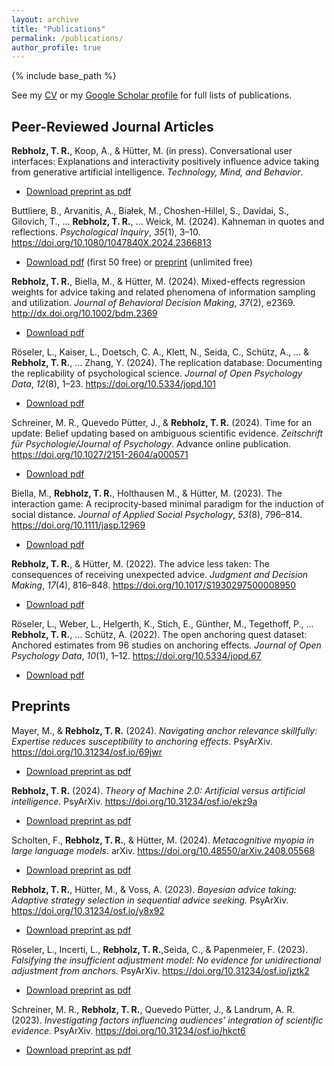 ```yaml
---
layout: archive
title: "Publications"
permalink: /publications/
author_profile: true
---
```


{% include base_path %}

See my [CV](../cv/) or my <a href="https://scholar.google.de/citations?user=p5cLq4IAAAAJ" target="_blank">Google Scholar profile</a> for full lists of publications.

## Peer-Reviewed Journal Articles

<b>Rebholz, T. R.</b>, Koop, A., & Hütter, M. (in press). Conversational user interfaces: Explanations and interactivity positively influence advice taking from generative artificial intelligence. <i>Technology, Mind, and Behavior</i>.

- <a href="https://osf.io/jq9se/download/">Download preprint as pdf</a>


Buttliere, B., Arvanitis, A., Białek, M., Choshen-Hillel, S., Davidai, S., Gilovich, T., ... <b>Rebholz, T. R.</b>, ... Weick, M. (2024). Kahneman in quotes and reflections. <i>Psychological Inquiry</i>, <i>35</i>(1), 3–10. <a href='https://doi.org/10.1080/1047840X.2024.2366813' target="_blank">https://doi.org/10.1080/1047840X.2024.2366813</a>

- <a href="https://www.tandfonline.com/eprint/WBGT6BDDDDPTMZ4UXWRN/full?target=10.1080/1047840X.2024.2366813">Download pdf</a> (first 50 free) or <a href="https://osf.io/m4c7f/download/">preprint</a> (unlimited free)


<b>Rebholz, T. R.</b>, Biella, M., & Hütter, M. (2024). Mixed-effects regression weights for advice taking and related phenomena of information sampling and utilization. <i>Journal of Behavioral Decision Making</i>, <i>37</i>(2), e2369. <a href='http://dx.doi.org/10.1002/bdm.2369' target="_blank">http://dx.doi.org/10.1002/bdm.2369</a>

- <a href="https://onlinelibrary.wiley.com/doi/pdfdirect/10.1002/bdm.2369?download=true">Download pdf</a>


Röseler, L., Kaiser, L., Doetsch, C. A., Klett, N., Seida, C., Schütz, A., ... & <b>Rebholz, T. R.</b>, ... Zhang, Y. (2024). The replication database: Documenting the replicability of psychological science. <i>Journal of Open Psychology Data</i>, <i>12</i>(8), 1–23. <a href='https://doi.org/10.5334/jopd.101' target="_blank">https://doi.org/10.5334/jopd.101</a>

- <a href="https://openpsychologydata.metajnl.com/articles/101/files/66e18fdc5e1b7.pdf">Download pdf</a>


Schreiner, M. R., Quevedo Pütter, J., & <b>Rebholz, T. R.</b> (2024). Time for an update: Belief updating based on ambiguous scientific evidence. <i>Zeitschrift für Psychologie/Journal of Psychology</i>. Advance online publication. <a href='https://doi.org/10.1027/2151-2604/a000571' target="_blank">https://doi.org/10.1027/2151-2604/a000571</a>

- <a href="https://econtent.hogrefe.com/doi/pdf/10.1027/2151-2604/a000571">Download pdf</a>


Biella, M., <b>Rebholz, T. R.</b>, Holthausen M., & Hütter, M. (2023). The interaction game: A reciprocity‐based minimal paradigm for the induction of social distance. <i>Journal of Applied Social Psychology</i>, <i>53</i>(8), 796–814. <a href='https://doi.org/10.1111/jasp.12969' target="_blank">https://doi.org/10.1111/jasp.12969</a>

- <a href="https://onlinelibrary.wiley.com/doi/pdfdirect/10.1111/jasp.12969?download=true">Download pdf</a>


<b>Rebholz, T. R.</b>, & Hütter, M. (2022). The advice less taken: The consequences of receiving unexpected advice. <i>Judgment and Decision Making</i>, <i>17</i>(4), 816–848. <a href='https://doi.org/10.1017/S1930297500008950' target="_blank">https://doi.org/10.1017/S1930297500008950</a>

- <a href="https://www.cambridge.org/core/services/aop-cambridge-core/content/view/F50E07AA9C120A295D42736A184331B4/S1930297500008950a.pdf/the-advice-less-taken-the-consequences-of-receiving-unexpected-advice.pdf">Download pdf</a>


Röseler, L., Weber, L., Helgerth, K., Stich, E., Günther, M., Tegethoff, P., ... <b>Rebholz, T. R.</b>, ... Schütz, A. (2022). The open anchoring quest dataset: Anchored estimates from 96 studies on anchoring effects. <i>Journal of Open Psychology Data</i>, <i>10</i>(1), 1–12. https://doi.org/10.5334/jopd.67

- <a href="https://storage.googleapis.com/jnl-up-j-jopd-files/journals/1/articles/67/submission/proof/67-1-772-1-10-20221026.pdf">Download pdf</a>


<!-- Auto-embedding of elements from _publications folder
{% for post in site.publications reversed %}
  {% include archive-single.html %}
{% endfor %}
-->

## Preprints

Mayer, M., & <b>Rebholz, T. R.</b> (2024). <i>Navigating anchor relevance skillfully: Expertise reduces susceptibility to anchoring effects.</i> PsyArXiv. <a href='https://doi.org/10.31234/osf.io/69jwr' target="_blank">https://doi.org/10.31234/osf.io/69jwr</a>

- <a href="https://osf.io/69jwr/download/">Download preprint as pdf</a>


<b>Rebholz, T. R.</b> (2024). <i>Theory of Machine 2.0: Artificial versus artificial intelligence.</i> PsyArXiv. <a href='https://doi.org/10.31234/osf.io/ekz9a' target="_blank">https://doi.org/10.31234/osf.io/ekz9a</a>

- <a href="https://osf.io/ekz9a/download/">Download preprint as pdf</a>


Scholten, F., <b>Rebholz, T. R.</b>, & Hütter, M. (2024). <i>Metacognitive myopia in large language models</i>. arXiv. <a href='https://doi.org/10.48550/arXiv.2408.05568' target="_blank">https://doi.org/10.48550/arXiv.2408.05568</a>

- <a href="https://arxiv.org/pdf/2408.05568">Download preprint as pdf</a>


<b>Rebholz, T. R.</b>, Hütter, M., & Voss, A. (2023). <i>Bayesian advice taking: Adaptive strategy selection in sequential advice seeking.</i> PsyArXiv. <a href='https://doi.org/10.31234/osf.io/y8x92' target="_blank">https://doi.org/10.31234/osf.io/y8x92</a>

- <a href="https://osf.io/y8x92/download/">Download preprint as pdf</a>


Röseler, L., Incerti, L., <b>Rebholz, T. R.</b>,Seida, C., & Papenmeier, F. (2023). <i>Falsifying the insufficient adjustment model: No evidence for unidirectional adjustment from anchors.</i> PsyArXiv. <a href='https://doi.org/10.31234/osf.io/jztk2' target="_blank">https://doi.org/10.31234/osf.io/jztk2</a>

- <a href="https://osf.io/jztk2/download/">Download preprint as pdf</a>


Schreiner, M. R., <b>Rebholz, T. R.</b>, Quevedo Pütter, J., & Landrum, A. R. (2023). <i>Investigating factors influencing audiences’ integration of scientific evidence.</i> PsyArXiv. <a href='https://doi.org/10.31234/osf.io/hkct6' target="_blank">https://doi.org/10.31234/osf.io/hkct6</a>

- <a href="https://osf.io/hkct6/download/">Download preprint as pdf</a>
